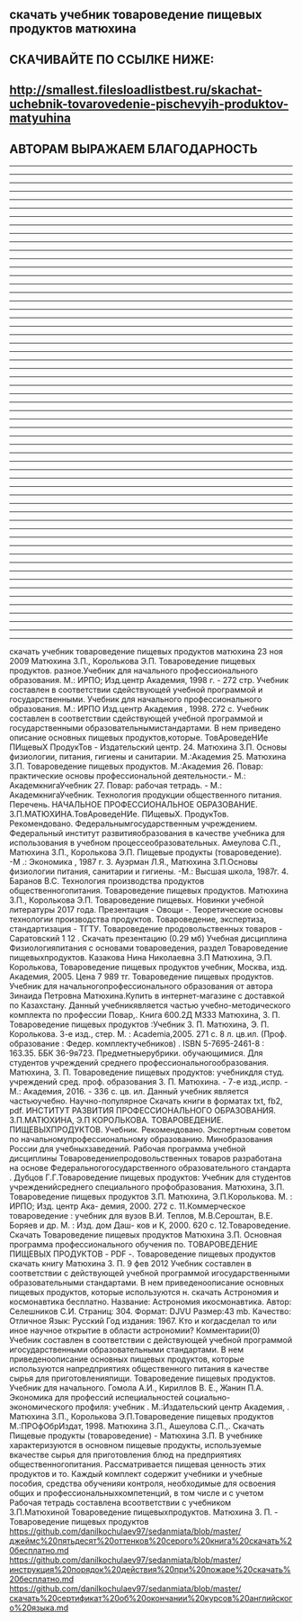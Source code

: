 скачать учебник товароведение пищевых продуктов матюхина
--------------------------------------------------
СКАЧИВАЙТЕ ПО ССЫЛКЕ НИЖЕ:
--------------------------------------------------
http://smallest.filesloadlistbest.ru/skachat-uchebnik-tovarovedenie-pischevyih-produktov-matyuhina
--------------------------------------------------
АВТОРАМ ВЫРАЖАЕМ БЛАГОДАРНОСТЬ
--------------------------------------------------
--------------------------------------------------
--------------------------------------------------
--------------------------------------------------
--------------------------------------------------
--------------------------------------------------
--------------------------------------------------
--------------------------------------------------
--------------------------------------------------
--------------------------------------------------
--------------------------------------------------
--------------------------------------------------
--------------------------------------------------
--------------------------------------------------
--------------------------------------------------
--------------------------------------------------
--------------------------------------------------
--------------------------------------------------
--------------------------------------------------
--------------------------------------------------
--------------------------------------------------
--------------------------------------------------
--------------------------------------------------
--------------------------------------------------
--------------------------------------------------
--------------------------------------------------
--------------------------------------------------
--------------------------------------------------
--------------------------------------------------
--------------------------------------------------
--------------------------------------------------
--------------------------------------------------
--------------------------------------------------
--------------------------------------------------
--------------------------------------------------
--------------------------------------------------
--------------------------------------------------
--------------------------------------------------
--------------------------------------------------
--------------------------------------------------
--------------------------------------------------
--------------------------------------------------
--------------------------------------------------
--------------------------------------------------
--------------------------------------------------
--------------------------------------------------
--------------------------------------------------
--------------------------------------------------
--------------------------------------------------
--------------------------------------------------
--------------------------------------------------
--------------------------------------------------
--------------------------------------------------
--------------------------------------------------
--------------------------------------------------
--------------------------------------------------
--------------------------------------------------
--------------------------------------------------
скачать учебник товароведение пищевых продуктов матюхина 23 ноя 2009  Матюхина З.П., Королькова Э.П. Товароведение пищевых продуктов. разное.Учебник для начального профессионального образования. М.: ИРПО; Изд.центр Академия, 1998 г. - 272 стр. Учебник составлен в соответствии сдействующей учебной программой и государственными. Учебник для начального профессионального образования. М.: ИРПО Изд.центр Академия , 1998. 272 с. Учебник составлен в соответствии сдействующей учебной программой и государственными образовательнымистандартами. В нем приведено описание основных пищевых продуктов,которые. ТовАроведеНИе ПИщевыХ ПродукТов - Издательский центр. 24. Матюхина З.П. Основы физиологии, питания, гигиены и санитарии.  М.:Академия 25. Матюхина З.П. Товароведение пищевых продуктов.  М.:Академия 26. Повар: практические основы профессиональной деятельности.- М.: АкадемкнигаУчебник 27. Повар: рабочая тетрадь. - М.: АкадемкнигаУчебник. Технология продукции общественного питания. Перечень. НАЧАЛЬНОЕ ПРОФЕССИОНАЛЬНОЕ ОБРАЗОВАНИЕ. З.П.МАТЮХИНА.ТовАроведеНИе. ПИщевыХ. ПродукТов. Рекомендовано. Федеральнымгосударственным учреждением. Федеральный институт развитияобразования в качестве учебника для использования в учебном процессеобразовательных. Амеулова С.П., Матюхина З.П., Королькова Э.П. Пищевые продукты (товароведение). -М .: Экономика , 1987 г. 3. Ауэрман Л.Я., Матюхина З.П.Основы физиологии питания, санитарии и гигиены. -М.: Высшая школа, 1987г. 4. Баранов В.С. Технология производства продуктов общественногопитания. Товароведение пищевых продуктов. Матюхина З.П., Королькова Э.П. Товароведение пищевых. Новинки учебной литературы 2017 года. Презентация - Овощи -. Теоретические основы технологии производства продуктов. Товароведение, экспертиза, стандартизация - ТГТУ. Товароведение продовольственных товаров - Саратовский
1  12 . Скачать презентацию (0.29 мб)  Учебная дисциплина Физиологияпитания с основами товароведения, раздел Товароведение пищевыхпродуктов. Казакова Нина Николаевна  З.П Матюхина, Э.П. Королькова, Товароведение пищевых продуктов учебник, Москва, изд. Академия, 2005. Цена 7 989 тг. Товароведение пищевых продуктов. Учебник для начальногопрофессионального образования от автора Зинаида Петровна Матюхина.Купить в интернет-магазине с доставкой по Казахстану. Данный учебникявляется частью учебно-методического комплекта по профессии Повар,. Книга 600.2Д М333 Матюхина, З. П. Товароведение пищевых продуктов :Учебник  З. П. Матюхина, Э. П. Королькова.  3-е изд., стер.  М. : Academia,2005.  271 с.  8 л. цв.ил.  (Проф. образование : Федер. комплектучебников) .  ISBN 5-7695-2461-8 : 163.35. ББК 36-9я723. Предметныерубрики. обучающимися. Для студентов учреждений среднего профессиональногообразования. Матюхина, 3. П. Товароведение пищевых продуктов: учебникдля студ. учреждений сред. проф. образования  3. П. Матюхина. - 7-е изд.,испр. - М.: Академия, 2016. - 336 с. цв. ил. Данный учебник является частьюучебно. Научно-популярное  Скачать книги в форматах txt, fb2, pdf. ИНСТИТУТ РАЗВИТИЯ ПРОФЕССИОНАЛЬНОГО ОБРАЗОВАНИЯ. 3.П.МАТЮХИНА, Э.П КОРОЛЬКОВА. ТОВАРОВЕДЕНИЕ. ПИЩЕВЫХПРОДУКТОВ. Учебник. Рекомендовано. Экспертным советом по начальномупрофессиональному образованию. Минобразования России для учебныхзаведений. Рабочая программа учебной дисциплины Товароведениепродовольственных товаров разработана на основе Федеральногогосударственного образовательного стандарта . Дубцов Г.Г.Товароведение пищевых продуктов: Учебник для студентов учрежденийсреднего специального профобразования. Матюхина, З.П. Товароведение пищевых продуктов  З.П. Матюхина, Э.П.Королькова.  М. : ИРПО; Изд. центр Ака- демия, 2000.  272 с. 11.Коммерческое товароведение : учебник для вузов  В.И. Теплов, М.В.Сероштан, В.Е. Боряев и др.  М. : Изд. дом Даш- ков и К, 2000.  620 с. 12.Товароведение. Скачать Товароведение пищевых продуктов  Матюхина З.П. Основная программа профессионального обучения по. ТОВАРОВЕДЕНИЕ ПИЩЕВЫХ ПРОДУКТОВ - PDF -. Товароведение пищевых продуктов скачать книгу Матюхина З. П. 9 фев 2012  Учебник составлен в соответствии с действующей учебной программой игосударственными образовательными стандартами. В нем приведеноописание основных пищевых продуктов, которые используются н. скачать Астрономия и космонавтика бесплатно. Название: Астрономия икосмонавтика. Автор: Селешников С.И. Страниц: 304. Формат: DJVU Размер:43 mb. Качество: Отличное Язык: Русский Год издания: 1967. Кто и когдасделал то или иное научное открытие в области астрономии? Комментарии(0)
Учебник составлен в соответствии с действующей учебной программой игосударственными образовательными стандартами. В нем приведеноописание основных пищевых продуктов, которые используются напредприятиях общественного питания в качестве сырья для приготовленияпищи. Товароведение пищевых продуктов. Учебник для начального. Гомола А.И., Кириллов В. Е., Жанин П.А. Экономика для профессий испециальностей социально-экономического профиля: учебник . М.:Издательский центр Академия, . Матюхина З.П., Королькова Э.П.Товароведение пищевых продуктов М.:ПРОфОбрИздат, 1998. Матюхина З.П., Ашеулова С.П.,. Скачать Пищевые продукты (товароведение) - Матюхина З.П. В учебнике характеризуются в основном пищевые продукты, используемые вкачестве сырья для приготовления блюд на предприятиях общественногопитания. Рассматривается пищевая ценность этих продуктов и то. Каждый комплект содержит учебники и учебные пособия, средства обученияи контроля, необходимые для освоения общих и профессиональныхкомпетенций, в том числе и с учетом  Рабочая тетрадь составлена всоответствии с учебником З.П.Матюхиной Товароведение пищевыхпродуктов. Матюхина З. П. - Товароведение пищевых продуктов
https://github.com/danilkochulaev97/sedanmiata/blob/master/джеймс%20пятьдесят%20оттенков%20серого%20книга%20скачать%20бесплатно.md
https://github.com/danilkochulaev97/sedanmiata/blob/master/инструкция%20порядок%20действия%20при%20пожаре%20скачать%20бесплатно.md
https://github.com/danilkochulaev97/sedanmiata/blob/master/скачать%20сертификат%20об%20окончании%20курсов%20английского%20языка.md